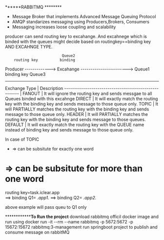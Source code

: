 ******RABBITMQ ********
* Message Broker that implements Advanced Message Queuing Protocol
* AMQP standarizes messaging using Producers,Brokers, Consumers
* Messaging increases loose coupling and scalability


producer can send routing key to excahange. And excahnege which is binded with the queues might decide based on routingkey==binding key AND EXCAHNGE TYPE.


						      Queue2
	    routing key		     binding 
Producer  -------------> Excahange  ------------------------>   Queue1 
			 	     binding key
						      Queue3


-------------------------------------------------------
Exchange Type   | Description
-------------------------------------------------------		|
FANOUT		| It will ignore the routing key and sends messgae to all Queues binded with this excahnge
DIRECT		| It will exactly match the routing key with the binding key and sends message to those queue only.
TOPIC		| It will PARTIALLY matches the routing key with the binding key and sends message to those queue only.
HEADER		| It will PARTIALLY matches the routing key with the binding key and sends message to those queues.
DEFAULT		| It will exactly match the routing key with the QUEUE name instead of binding key and sends message to those queue only.

In case of TOPIC
* => can be subsitute for exactly one word
# => can be subsitute for more than one word

routing key=task.iclear.app   
	==> binding Q1= *.app1.*
	==> binding Q2= *.app2.*

above example will pass queu to Q1 only	


****************************************To Run the project****************************
download rabbitmq officil docker image and run using
  docker run -it --rm --name rabbitmq -p 5672:5672 -p 15672:15672 rabbitmq:3-management
run springboot project to publish and consume message on rabbitMQ

